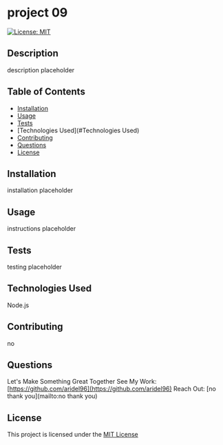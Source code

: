 
  # project 09
  [![License: MIT](https://img.shields.io/badge/License-MIT-yellow.svg)](https://opensource.org/licenses/MIT)

  ## Description
  description placeholder

  ## Table of Contents
  - [Installation](#Installation)
  - [Usage](#Usage)
  - [Tests](#Tests)
  - [Technologies Used](#Technologies Used)
  - [Contributing](#Contributing)
  - [Questions](#Questions)
  - [License](#License)

  ## Installation
  installation placeholder

  ## Usage
  instructions placeholder

  ## Tests
  testing placeholder

  ## Technologies Used
  Node.js

  ## Contributing 
  no

  ## Questions
  Let's Make Something Great Together
  See My Work: [https://github.com/aridel96](https://github.com/aridel96)
  Reach Out: [no thank you](mailto:no thank you)


  ## License 
  This project is licensed under the [MIT License](https://choosealicense.com/licenses/mit/)
